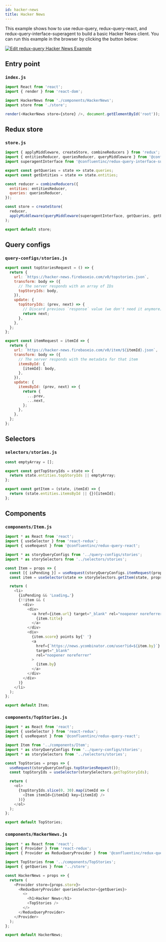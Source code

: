 ```yaml
---
id: hacker-news
title: Hacker News
---
```


This example shows how to use redux-query, redux-query-react, and redux-query-interface-superagent to build a basic Hacker News client. You can run this example in the browser by clicking the button below:

[![Edit redux-query Hacker News Example](https://codesandbox.io/static/img/play-codesandbox.svg)](https://codesandbox.io/s/trusting-wilson-ndyzf?fontsize=14)

## Entry point

### `index.js`

```javascript
import React from 'react';
import { render } from 'react-dom';

import HackerNews from './components/HackerNews';
import store from './store';

render(<HackerNews store={store} />, document.getElementById('root'));
```

## Redux store

### `store.js`

```javascript
import { applyMiddleware, createStore, combineReducers } from 'redux';
import { entitiesReducer, queriesReducer, queryMiddleware } from '@confluentinc/redux-query';
import superagentInterface from '@confluentinc/redux-query-interface-superagent';

export const getQueries = state => state.queries;
export const getEntities = state => state.entities;

const reducer = combineReducers({
  entities: entitiesReducer,
  queries: queriesReducer,
});

const store = createStore(
  reducer,
  applyMiddleware(queryMiddleware(superagentInterface, getQueries, getEntities)),
);

export default store;
```

## Query configs

### `query-configs/stories.js`

```javascript
export const topStoriesRequest = () => {
  return {
    url: `https://hacker-news.firebaseio.com/v0/topstories.json`,
    transform: body => ({
      // The server responds with an array of IDs
      topStoryIds: body,
    }),
    update: {
      topStoryIds: (prev, next) => {
        // Discard previous `response` value (we don't need it anymore).
        return next;
      },
    },
  };
};

export const itemRequest = itemId => {
  return {
    url: `https://hacker-news.firebaseio.com/v0/item/${itemId}.json`,
    transform: body => ({
      // The server responds with the metadata for that item
      itemsById: {
        [itemId]: body,
      },
    }),
    update: {
      itemsById: (prev, next) => {
        return {
          ...prev,
          ...next,
        };
      },
    },
  };
};
```

## Selectors

### `selectors/stories.js`

```javascript
const emptyArray = [];

export const getTopStoryIds = state => {
  return state.entities.topStoryIds || emptyArray;
};

export const getItem = (state, itemId) => {
  return (state.entities.itemsById || {})[itemId];
};
```

## Components

### `components/Item.js`

```javascript
import * as React from 'react';
import { useSelector } from 'react-redux';
import { useRequest } from '@confluentinc/redux-query-react';

import * as storyQueryConfigs from '../query-configs/stories';
import * as storySelectors from '../selectors/stories';

const Item = props => {
  const [{ isPending }] = useRequest(storyQueryConfigs.itemRequest(props.itemId));
  const item = useSelector(state => storySelectors.getItem(state, props.itemId));

  return (
    <li>
      {isPending && 'Loading…'}
      {!!item && (
        <div>
          <div>
            <a href={item.url} target="_blank" rel="noopener noreferrer">
              {item.title}
            </a>
          </div>
          <div>
            {item.score} points by{' '}
            <a
              href={`https://news.ycombinator.com/user?id=${item.by}`}
              target="_blank"
              rel="noopener noreferrer"
            >
              {item.by}
            </a>
          </div>
        </div>
      )}
    </li>
  );
};

export default Item;
```

### `components/TopStories.js`

```javascript
import * as React from 'react';
import { useSelector } from 'react-redux';
import { useRequest } from '@confluentinc/redux-query-react';

import Item from '../components/Item';
import * as storyQueryConfigs from '../query-configs/stories';
import * as storySelectors from '../selectors/stories';

const TopStories = props => {
  useRequest(storyQueryConfigs.topStoriesRequest());
  const topStoryIds = useSelector(storySelectors.getTopStoryIds);

  return (
    <ol>
      {topStoryIds.slice(0, 30).map(itemId => (
        <Item itemId={itemId} key={itemId} />
      ))}
    </ol>
  );
};

export default TopStories;
```

### `components/HackerNews.js`

```javascript
import * as React from 'react';
import { Provider } from 'react-redux';
import { Provider as ReduxQueryProvider } from '@confluentinc/redux-query-react';

import TopStories from '../components/TopStories';
import { getQueries } from '../store';

const HackerNews = props => {
  return (
    <Provider store={props.store}>
      <ReduxQueryProvider queriesSelector={getQueries}>
        <>
          <h1>Hacker News</h1>
          <TopStories />
        </>
      </ReduxQueryProvider>
    </Provider>
  );
};

export default HackerNews;
```

